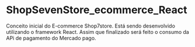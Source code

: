 # ShopSevenStore_ecommerce_React
Conceito inicial do E-commerce Shop7store. Está sendo desenvolvido utilizando o framework React.  Assim que finalizado será feito o consumo da APi de pagamento do Mercado pago.
